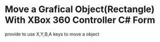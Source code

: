 # Move a Grafical Object(Rectangle) With XBox 360 Controller C# Form
 provide to use X,Y,B,A keys to move a object
